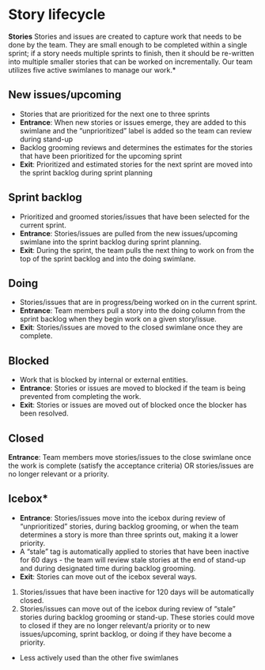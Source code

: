 # Story lifecycle

**Stories** Stories and issues are created to capture work that needs to be done by the team. They are small enough to be completed within a single sprint; if a story needs multiple sprints to finish, then it should be re-written into multiple smaller stories that can be worked on incrementally.
Our team utilizes five active swimlanes to manage our work.*


## New issues/upcoming

- Stories that are prioritized for the next one to three sprints
- **Entrance**: When new stories or issues emerge, they are added to this swimlane and the “unprioritized” label is added so the team can review during stand-up
- Backlog grooming reviews and determines the estimates for the stories that have been prioritized for the upcoming sprint
- **Exit**: Prioritized and estimated stories for the next sprint are moved into the sprint backlog during sprint planning


## Sprint backlog

- Prioritized and groomed stories/issues that have been selected for the current sprint.
- **Entrance**: Stories/issues are pulled from the new issues/upcoming swimlane into the sprint backlog during sprint planning.
- **Exit**: During the sprint, the team pulls the next thing to work on from the top of the sprint backlog and into the doing swimlane.


## Doing

- Stories/issues that are in progress/being worked on in the current sprint.
- **Entrance**: Team members pull a story into the doing column from the sprint backlog when they begin work on a given story/issue.
- **Exit**: Stories/issues are moved to the closed swimlane once they are complete.


## Blocked

- Work that is blocked by internal or external entities.
- **Entrance**: Stories or issues are moved to blocked if the team is being prevented from completing the work.
- **Exit**: Stories or issues are moved out of blocked once the blocker has been resolved.

## Closed

**Entrance**: Team members move stories/issues to the close swimlane once the work is complete (satisfy the acceptance criteria) OR stories/issues are no longer relevant or a priority.

## Icebox*

- **Entrance**: Stories/issues move into the icebox during review of “unprioritized” stories, during backlog grooming, or when the team determines a story is more than three sprints out, making it a lower priority. 
- A “stale” tag is automatically applied to stories that have been inactive for 60 days - the team will review stale stories at the end of stand-up and during designated time during backlog grooming.
- **Exit**: Stories can move out of the icebox several ways. 
1. Stories/issues that have been inactive for 120 days will be automatically closed. 
2. Stories/issues can move out of the icebox during review of  “stale” stories  during backlog grooming or stand-up. These stories could move to closed if they are no longer relevant/a priority or to new issues/upcoming, sprint backlog, or doing if they have become a priority. 
- Less actively used than the other five swimlanes


